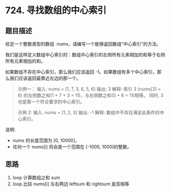 # 724. 寻找数组的中心索引

## 题目描述

给定一个整数类型的数组  nums，请编写一个能够返回数组“中心索引”的方法。

我们是这样定义数组中心索引的：数组中心索引的左侧所有元素相加的和等于右侧所有元素相加的和。

如果数组不存在中心索引，那么我们应该返回 -1。如果数组有多个中心索引，那么我们应该返回最靠近左边的那一个。

> 示例一：
> 输入:
> nums = [1, 7, 3, 6, 5, 6]
> 输出: 3
> 解释:
> 索引 3 (nums[3] = 6) 的左侧数之和(1 + 7 + 3 = 11)，与右侧数之和(5 + 6 = 11)相等。
> 同时, 3 也是第一个符合要求的中心索引。
>
> 示例 2:
> 输入:
> nums = [1, 2, 3]
> 输出: -1
> 解释:
> 数组中不存在满足此条件的中心索引。

说明:

- nums 的长度范围为 [0, 10000]。
- 任何一个 nums[i] 将会是一个范围在 [-1000, 1000]的整数。

## 思路

1. loop 计算数组之和 sum
2. loop 比较 nums[i] 左右两边 leftsum 和 rightsum 是否相等
